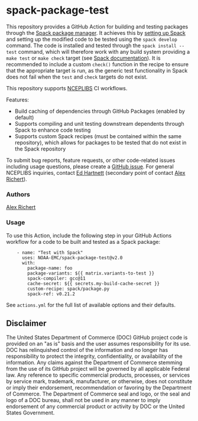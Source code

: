 # spack-package-test

This repository provides a GitHub Action for building and testing packages
through the [Spack package manager](https://spack.io). It achieves this by
[setting up Spack](https://github.com/spack/setup-spack) and setting up the
modified code to be tested using the `spack develop` command. The code is
installed and tested through the `spack install --test` command, which will
therefore work with any build system providing a `make test` or `make check`
target (see [Spack
documentation](https://spack.readthedocs.io/en/latest/packaging_guide.html)). It
is recommended to include a custom `check()` function in the recipe to ensure
that the appropriate target is run, as the generic test functionality in Spack
does not fail when the `test` and `check` targets do not exist.

This repository supports [NCEPLIBS](https://github.com/NOAA-EMC/NCEPLIBS) CI
workflows.

Features:
- Build caching of dependencies through GitHub Packages (enabled by default)
- Supports compiling and unit testing downstream dependents through Spack to
  enhance code testing
- Supports custom Spack recipes (must be contained within the same repository),
  which allows for packages to be tested that do not exist in the Spack
  repository

To submit bug reports, feature requests, or other code-related issues including
usage questions, please create a [GitHub
issue](https://github.com/NOAA-EMC/spack-package-test/issues). For general
NCEPLIBS inquiries, contact [Ed Hartnett](mailto:edward.hartnett@noaa.gov)
(secondary point of contact [Alex Richert](mailto:alexander.richert@noaa.gov)).

### Authors

[Alex Richert](mailto:alexander.richert@noaa.gov)

### Usage

To use this Action, include the following step in your GitHub Actions workflow
for a code to be built and tested as a Spack package:
```
    - name: "Test with Spack"
      uses: NOAA-EMC/spack-package-test@v2.0
      with:
        package-name: foo
        package-variants: ${{ matrix.variants-to-test }}
        spack-compiler: gcc@11
        cache-secret: ${{ secrets.my-build-cache-secret }}
        custom-recipe: spack/package.py
        spack-ref: v0.21.2
```

See `actions.yml` for the full list of available options and their defaults.

## Disclaimer

The United States Department of Commerce (DOC) GitHub project code is provided
on an "as is" basis and the user assumes responsibility for its use. DOC has
relinquished control of the information and no longer has responsibility to
protect the integrity, confidentiality, or availability of the information. Any
claims against the Department of Commerce stemming from the use of its GitHub
project will be governed by all applicable Federal law. Any reference to
specific commercial products, processes, or services by service mark, trademark,
manufacturer, or otherwise, does not constitute or imply their endorsement,
recommendation or favoring by the Department of Commerce. The Department of
Commerce seal and logo, or the seal and logo of a DOC bureau, shall not be used
in any manner to imply endorsement of any commercial product or activity by DOC
or the United States Government.
